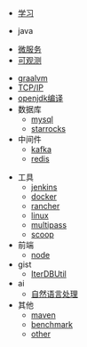 * [学习](docs/project.md)

* java

[//]: # (  * [jdk特性]&#40;docs/jdk.md&#41;)
  * [微服务](docs/微服务.md)
  * [可观测](docs/可观测/可观测.md)

[//]: # (  * [springboot]&#40;docs/springboot.md&#41;)
  * [graalvm](docs/graalvm.md)
  * [TCP/IP](docs/tcp_ip/tcp_ip.md)
  * [openjdk编译](docs/openjdk/openjdk_index.md)
* 数据库
  * [mysql](docs/mysql.md)
  * [starrocks](docs/starrocks.md)
* 中间件
  * [kafka](docs/kafka.md)
  * [redis](docs/redis.md)

[//]: # (  * [zookeeper]&#40;docs/zookeeper.md&#41;)
* 工具
  * [jenkins](docs/jenkins.md)
  * [docker](docs/docker.md)
  * [rancher](docs/rancher.md)
  * [linux](docs/linux.md)
  * [multipass](docs/multipass/multipass.md)
  * [scoop](docs/scoop/scoop.md)
* 前端
  * [node](docs/node.md)
* gist
  * [IterDBUtil](docs/gist/iterdb.md)
* ai
  * [自然语言处理](docs/ai/自然语言识别/自然语言识别.md)
* 其他
  * [maven](docs/maven.md)
  * [benchmark](docs/benchmark.md)
  * [other](docs/other.md)
